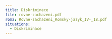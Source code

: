 ```yaml
---
title: Diskriminace
file: rovne-zachazeni.pdf
roma: Rovne-zachazeni_Romsky-jazyk_IV-_18.pdf
situations:
  - Diskriminace
---
```


